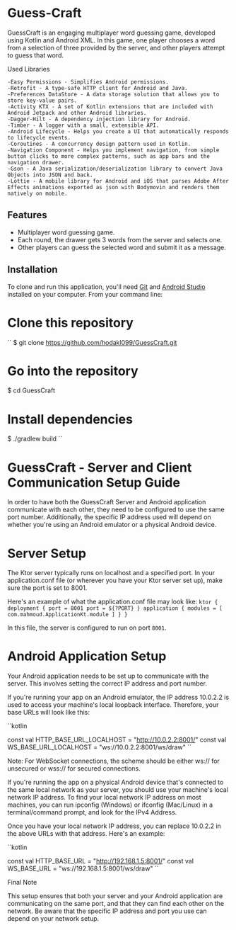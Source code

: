# Guess-Craft


GuessCraft is an engaging multiplayer word guessing game, developed using Kotlin and Android XML. In this game, one player chooses a word from a selection of three provided by the server, and other players attempt to guess that word.

Used Libraries

    -Easy Permissions - Simplifies Android permissions.
    -Retrofit - A type-safe HTTP client for Android and Java.
    -Preferences DataStore - A data storage solution that allows you to store key-value pairs.
    -Activity KTX - A set of Kotlin extensions that are included with Android Jetpack and other Android libraries.
    -Dagger-Hilt - A dependency injection library for Android.
    -Timber - A logger with a small, extensible API.
    -Android Lifecycle - Helps you create a UI that automatically responds to lifecycle events.
    -Coroutines - A concurrency design pattern used in Kotlin.
    -Navigation Component - Helps you implement navigation, from simple button clicks to more complex patterns, such as app bars and the navigation drawer.
    -Gson - A Java serialization/deserialization library to convert Java Objects into JSON and back.
    -Lottie - A mobile library for Android and iOS that parses Adobe After Effects animations exported as json with Bodymovin and renders them natively on mobile.

## Features
- Multiplayer word guessing game.
- Each round, the drawer gets 3 words from the server and selects one.
- Other players can guess the selected word and submit it as a message.

## Installation

To clone and run this application, you'll need [Git](https://git-scm.com) and [Android Studio](https://developer.android.com/studio) installed on your computer. From your command line:


# Clone this repository

``
$ git clone https://github.com/hodakl099/GuessCraft.git

# Go into the repository
$ cd GuessCraft

# Install dependencies
$ ./gradlew build
``

# GuessCraft - Server and Client Communication Setup Guide

In order to have both the GuessCraft Server and Android application communicate with each other, they need to be configured to use the same port number. Additionally, the specific IP address used will depend on whether you're using an Android emulator or a physical Android device.
# Server Setup

The Ktor server typically runs on localhost and a specified port. In your application.conf file (or wherever you have your Ktor server set up), make sure the port is set to 8001.

Here's an example of what the application.conf file may look like:
``
ktor {
    deployment {
        port = 8001
        port = ${?PORT}
    }
    application {
        modules = [ com.mahmoud.ApplicationKt.module ]
    }
}
``

In this file, the server is configured to run on port `8001`.

# Android Application Setup

Your Android application needs to be set up to communicate with the server. This involves setting the correct IP address and port number.

If you're running your app on an Android emulator, the IP address 10.0.2.2 is used to access your machine's local loopback interface. Therefore, your base URLs will look like this:

``kotlin

const val HTTP_BASE_URL_LOCALHOST = "http://10.0.2.2:8001/"
const val WS_BASE_URL_LOCALHOST = "ws://10.0.2.2:8001/ws/draw"
``

Note: For WebSocket connections, the scheme should be either ws:// for unsecured or wss:// for secured connections.

If you're running the app on a physical Android device that's connected to the same local network as your server, you should use your machine's local network IP address. To find your local network IP address on most machines, you can run ipconfig (Windows) or ifconfig (Mac/Linux) in a terminal/command prompt, and look for the IPv4 Address.

Once you have your local network IP address, you can replace 10.0.2.2 in the above URLs with that address. Here's an example:

``kotlin

const val HTTP_BASE_URL = "http://192.168.1.5:8001/"
const val WS_BASE_URL = "ws://192.168.1.5:8001/ws/draw"
``

Final Note

This setup ensures that both your server and your Android application are communicating on the same port, and that they can find each other on the network. Be aware that the specific IP address and port you use can depend on your network setup.
